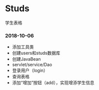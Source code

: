 # Studs
学生表格
### 2018-10-06
- 添加工具类
- 创建users和studs数据库
- 创建JavaBean
- servlet/service/Dao
- 登录用户（login）
- 查询表格
- 添加“增加”按钮（add），实现增添学生信息
